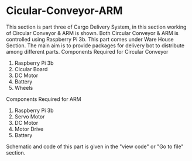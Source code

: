 # Cicular-Conveyor-ARM
This section is part three of Cargo Delivery System, in this section working of Circular Conveyor & ARM  is shown. Both Circular Conveyor & ARM is controlled using Raspberry Pi 3b.
This part comes under Ware House Section. The main aim is to provide packages for delivery bot to distribute among different parts.
Components Required for Circular Conveyor
 1. Raspberry Pi 3b
 2. Cicular Board
 3. DC Motor
 4. Battery
 5. Wheels

Components Required for ARM
 1. Raspberry Pi 3b
 2. Servo Motor
 3. DC Motor
 4. Motor Drive
 5. Battery

Schematic and code of this part is given in the "view code" or "Go to file" section.

